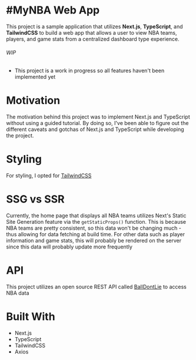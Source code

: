 # #MyNBA Web App
This project is a sample application that utilizes **Next.js**, **TypeScript**, and **TailwindCSS** to build a web app that allows a user to view NBA teams, players, and game stats from a centralized dashboard type experience. 

###### WIP
- This project is a work in progress so all features haven't been implemented yet

# Motivation
The motivation behind this project was to implement Next.js and TypeScript without using a guided tutorial. By doing so, I've been able to figure out the different caveats and gotchas of Next.js and TypeScript while developing the project.

# Styling
For styling, I opted for [TailwindCSS](https://tailwindcss.com/)

# SSG vs SSR
Currently, the home page that displays all NBA teams utilizes Next's Static Site Generation feature via the `getStaticProps()` function. This is because NBA teams are pretty consistent, so this data won't be changing much - thus allowing for data fetching at build time. For other data such as player information and game stats, this will probably be rendered on the server since this data will probably update more frequently

# API
This project utilizes an open source REST API called [BallDontLie](https://www.balldontlie.io/#introduction) to access NBA data

# Built With
- Next.js
- TypeScript
- TailwindCSS
- Axios